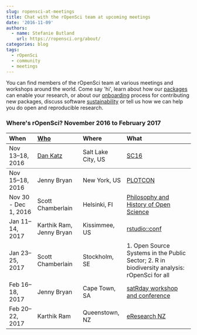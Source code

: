 ```yaml
---
slug: ropensci-at-meetings
title: Chat with the rOpenSci team at upcoming meetings
date: '2016-11-09'
authors:
  - name: Stefanie Butland
    url: https://ropensci.org/about/
categories: blog
tags:
  - rOpenSci
  - community
  - meetings
---
```


You can find members of the rOpenSci team at various meetings and workshops around the world. Come say 'hi', learn about how our [packages](https://ropensci.org/packages/) can enable your research, or about our [onboarding](https://github.com/ropensci/onboarding) process for contributing new packages, discuss software [sustainability](https://ropensci.org/blog/blog/2016/05/25/software-sustanability-ropensci) or tell us how we can help you do open and reproducible research.

<!--more-->

### Where's rOpenSci?  November 2016 to February 2017



<table class="table">
<thead>
<tr>
	<th style="text-align:left;">When</th>
	<th style="text-align:left;"><a href="https://ropensci.org/about/#team">Who</a></th>
	<th style="text-align:left;">Where</th>
	<th style="text-align:left;">What</th>
</tr>
</thead>

<tbody>
<tr style="border-bottom:1px solid grey">
	<td>Nov 13&#8211;18, 2016</td>
	<td><a href="https://ropensci.org/blog/blog/2016/05/25/software-sustanability-ropensci">Dan Katz</a></td>
	<td>Salt Lake City, US</td>
	<td><a href="http://sc16.supercomputing.org">SC16</a></td>
</tr>
<tr>
	<td>Nov 15&#8211;18, 2016</td>
	<td>Jenny Bryan</td>
	<td>New York, US</td>
	<td><a href="https://plotcon.plot.ly/">PLOTCON</a></td>
</tr>
<tr>
	<td>Nov 30 - Dec 1, 2016</td>
	<td>Scott Chamberlain</td>
	<td>Helsinki, FI</td>
	<td><a href="https://www.helsinki.fi/en/researchgroups/helsinki-digital-humanities/phos16-conference">Philosophy and History of Open Science</a></td>
</tr>
<tr>
	<td>Jan 11&#8211;14, 2017</td>
	<td>Karthik Ram, Jenny Bryan</td>
	<td>Kissimmee, US</td>
	<td><a href="https://www.rstudio.com/conference/">rstudio::conf</a></td>
</tr>
<tr>
	<td>Jan 23&#8211;25, 2017</td>
	<td>Scott Chamberlain</td>
	<td>Stockholm, SE</td>
	<td>1. Open Source Systems in the Public Sector; 2. R in biodiversity analysis: rOpenSci for all</td>
</tr>
<tr>
	<td>Feb 16&#8211;18, 2017</td>
	<td>Jenny Bryan</td>
	<td>Cape Town, SA</td>
	<td><a href="http://satrdays.org/capetown2017/">satRday workshop and conference</a></td>
</tr>
<tr>
	<td>Feb 20&#8211;22, 2017</td>
	<td>Karthik Ram</td>
	<td>Queenstown, NZ</td>
	<td><a href="http://www.eresearchnzconference.org.nz/">eResearch NZ</a></td>
</tr>
</tbody>
</table>
